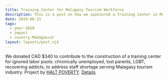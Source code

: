 ```yaml
---
title: Training Center for Malagasy Tourism Workforce
description: This is a post on how we sponsored a Training Center in Madagascar.
date: 2019-06-21
tags:
  - year-2019
  - impact
  - country-Madagascar
layout: layouts/post.njk
---
```

We donated CAD $340 to contribute to the construction of a training center for ignored labor pools: chronically unemployed, lost parents, LGBT, recovering addicts, to address staff shortage serving Malagasy tourism industry. Project by [HALT POVERTY](https://www.mg-haltpoverty.org/). [Details](https://www.globalgiving.org/projects/help-finish-anay-center/)
